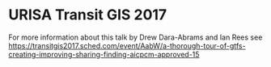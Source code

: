# URISA Transit GIS 2017

For more information about this talk by Drew Dara-Abrams and Ian Rees see https://transitgis2017.sched.com/event/AabW/a-thorough-tour-of-gtfs-creating-improving-sharing-finding-aicpcm-approved-15